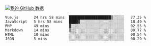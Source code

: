 [![我的 GitHub 数据](https://github-readme-stats.vercel.app/api?username=unbrain&?theme=dark)]()

<!--START_SECTION:waka-->

```text
Vue.js       24 hrs 58 mins  ███████████████████▒░░░░░   77.35 %
JavaScript   5 hrs 58 mins   ████▓░░░░░░░░░░░░░░░░░░░░   18.49 %
PHP          49 mins         ▓░░░░░░░░░░░░░░░░░░░░░░░░   02.55 %
Markdown     14 mins         ▒░░░░░░░░░░░░░░░░░░░░░░░░   00.77 %
HTML         10 mins         ░░░░░░░░░░░░░░░░░░░░░░░░░   00.54 %
JSON         5 mins          ░░░░░░░░░░░░░░░░░░░░░░░░░   00.29 %
```

<!--END_SECTION:waka-->
